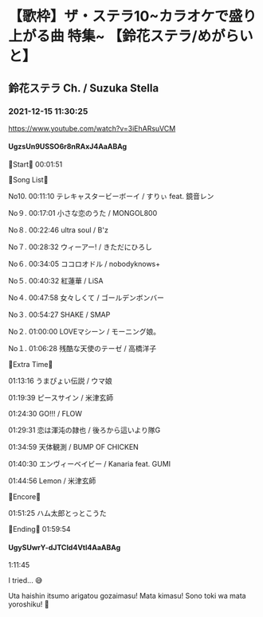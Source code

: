 # 【歌枠】ザ・ステラ10~カラオケで盛り上がる曲 特集~ 【鈴花ステラ/めがらいと】

## 鈴花ステラ Ch. / Suzuka Stella

### 2021-12-15 11:30:25

https://www.youtube.com/watch?v=3iEhARsuVCM

#### UgzsUn9USSO6r8nRAxJ4AaABAg

🔔Start🔔 00:01:51



🔔Song List🔔

No10. 00:11:10 テレキャスタービーボーイ / すりぃ feat. 鏡音レン

No９. 00:17:01 小さな恋のうた / MONGOL800

No８. 00:22:46 ultra soul / B'z

No７. 00:28:32 ウィーアー! / きただにひろし

No６. 00:34:05 ココロオドル / nobodyknows+

No５. 00:40:32 紅蓮華 / LiSA

No４. 00:47:58 女々しくて / ゴールデンボンバー

No３. 00:54:27 SHAKE / SMAP

No２. 01:00:00 LOVEマシーン / モーニング娘。

No１. 01:06:28 残酷な天使のテーゼ / 高橋洋子



🔔Extra Time🔔

01:13:16 うまぴょい伝説 / ウマ娘

01:19:39 ピースサイン / 米津玄師

01:24:30 GO!!! / FLOW

01:29:31 恋は渾沌の隷也 / 後ろから這いより隊G

01:34:59 天体観測 / BUMP OF CHICKEN

01:40:30 エンヴィーベイビー / Kanaria feat. GUMI

01:44:56 Lemon / 米津玄師



🔔Encore🔔

01:51:25 ハム太郎とっとこうた



🔔Ending🔔 01:59:54



#### UgySUwrY-dJTCId4Vtl4AaABAg

1:11:45

I tried... 😅



Uta haishin itsumo arigatou gozaimasu! Mata kimasu! Sono toki wa mata yoroshiku! 🥰

